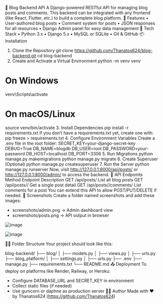📝 Blog Backend API
A Django-powered RESTful API for managing blog posts and comments. This backend can be integrated with any frontend (like React, Flutter, etc.) to build a complete blog platform.
🚀 Features
• User-authored blog posts
• Comment system for posts
• JSON responses for all resources
• Django Admin panel for easy data management
🧰 Tech Stack
• Python 3.x
• Django 5.x
• MySQL or SQLite
• Git & GitHub
📦 Installation
1. Clone the Repository
git clone https://github.com/Thanatos624/blog-backend.git
cd blog-backend
2. Create and Activate a Virtual Environment
python -m venv venv

# On Windows
venv\Scripts\activate

# On macOS/Linux
source venv/bin/activate
3. Install Dependencies
pip install -r requirements.txt
If you don’t have a requirements.txt yet, create one with:
pip freeze > requirements.txt
4. Configure Environment Variables
Create a .env file in the root folder:
SECRET_KEY=your-django-secret-key
DEBUG=True
DB_NAME=blogdb
DB_USER=root
DB_PASSWORD=your-password
DB_HOST=localhost
DB_PORT=3306
5. Run Migrations
python manage.py makemigrations
python manage.py migrate
6. Create Superuser (Optional)
python manage.py createsuperuser
7. Run the Server
python manage.py runserver
Now, visit http://127.0.0.1:8000/api/posts/ or http://127.0.0.1:8000/admin/ to access the backend.
🧪 API Endpoints
Method	Endpoint	Description
GET	/api/posts/	List all blog posts
GET	/api/posts/<id>/	Get a single post detail
GET	/api/posts/<id>/comments/	List comments for a post
You can extend this API to allow POST/PUT/DELETE if needed.
📸 Screenshots
Create a folder named screenshots and add these images:
- screenshots/admin.png → Admin dashboard view
- screenshots/posts.png → API output in browser


![image](https://github.com/user-attachments/assets/224fdd81-5f52-451a-ada3-1766d114c8b8)

![image](https://github.com/user-attachments/assets/12b97e8b-2234-4d9e-8ec7-061eb5ddada4)

🧑‍💻 Folder Structure
Your project should look like this:

blog-backend/
├── blog/
│   ├── models.py
│   ├── views.py
│   ├── urls.py
├── blog_platform/
│   ├── settings.py
│   ├── urls.py
├── .env
├── manage.py
├── requirements.txt
└── README.md
📤 Deployment
To deploy on platforms like Render, Railway, or Heroku:
- Configure DATABASE_URL and SECRET_KEY in environment
- Collect static files (if needed)
- Use gunicorn or daphne as production server
👨‍💻 Author
Made with ❤️ by Thanatos624 (https://github.com/Thanatos624)
